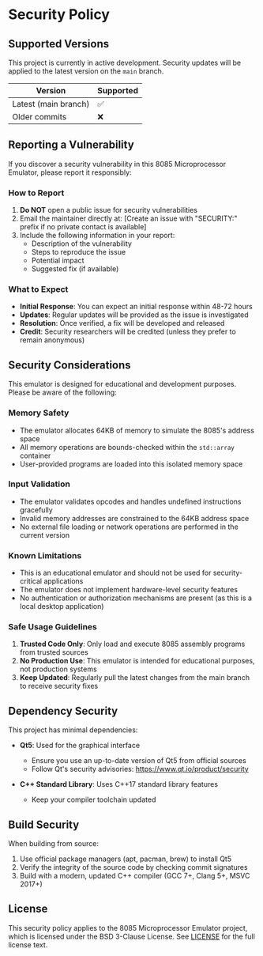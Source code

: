 # Security Policy

## Supported Versions

This project is currently in active development. Security updates will be applied to the latest version on the `main` branch.

| Version | Supported          |
| ------- | ------------------ |
| Latest (main branch) | :white_check_mark: |
| Older commits | :x: |

## Reporting a Vulnerability

If you discover a security vulnerability in this 8085 Microprocessor Emulator, please report it responsibly:

### How to Report

1. **Do NOT** open a public issue for security vulnerabilities
2. Email the maintainer directly at: [Create an issue with "SECURITY:" prefix if no private contact is available]
3. Include the following information in your report:
   - Description of the vulnerability
   - Steps to reproduce the issue
   - Potential impact
   - Suggested fix (if available)

### What to Expect

- **Initial Response**: You can expect an initial response within 48-72 hours
- **Updates**: Regular updates will be provided as the issue is investigated
- **Resolution**: Once verified, a fix will be developed and released
- **Credit**: Security researchers will be credited (unless they prefer to remain anonymous)

## Security Considerations

This emulator is designed for educational and development purposes. Please be aware of the following:

### Memory Safety

- The emulator allocates 64KB of memory to simulate the 8085's address space
- All memory operations are bounds-checked within the `std::array` container
- User-provided programs are loaded into this isolated memory space

### Input Validation

- The emulator validates opcodes and handles undefined instructions gracefully
- Invalid memory addresses are constrained to the 64KB address space
- No external file loading or network operations are performed in the current version

### Known Limitations

- This is an educational emulator and should not be used for security-critical applications
- The emulator does not implement hardware-level security features
- No authentication or authorization mechanisms are present (as this is a local desktop application)

### Safe Usage Guidelines

1. **Trusted Code Only**: Only load and execute 8085 assembly programs from trusted sources
2. **No Production Use**: This emulator is intended for educational purposes, not production systems
3. **Keep Updated**: Regularly pull the latest changes from the main branch to receive security fixes

## Dependency Security

This project has minimal dependencies:

- **Qt5**: Used for the graphical interface
  - Ensure you use an up-to-date version of Qt5 from official sources
  - Follow Qt's security advisories: https://www.qt.io/product/security
  
- **C++ Standard Library**: Uses C++17 standard library features
  - Keep your compiler toolchain updated

## Build Security

When building from source:

1. Use official package managers (apt, pacman, brew) to install Qt5
2. Verify the integrity of the source code by checking commit signatures
3. Build with a modern, updated C++ compiler (GCC 7+, Clang 5+, MSVC 2017+)

## License

This security policy applies to the 8085 Microprocessor Emulator project, which is licensed under the BSD 3-Clause License. See [LICENSE](LICENSE) for the full license text.
